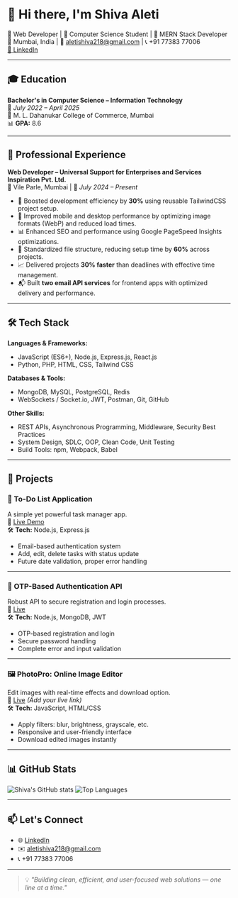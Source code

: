 # 👋 Hi there, I'm Shiva Aleti

🚀 Web Developer | 🧠 Computer Science Student | 💼 MERN Stack Developer  
📍 Mumbai, India | 📧 aletishiva218@gmail.com | 📞 +91 77383 77006  
[🔗 LinkedIn](https://linkedin.com/in/shiva-aleti-b06443237/)

---

## 🎓 Education
**Bachelor's in Computer Science – Information Technology**  
📅 *July 2022 – April 2025*  
🏫 M. L. Dahanukar College of Commerce, Mumbai  
📊 **GPA:** 8.6

---

## 💼 Professional Experience

**Web Developer – Universal Support for Enterprises and Services Inspiration Pvt. Ltd.**  
📍 Vile Parle, Mumbai | 📅 *July 2024 – Present*  

- 🚀 Boosted development efficiency by **30%** using reusable TailwindCSS project setup.
- 📱 Improved mobile and desktop performance by optimizing image formats (WebP) and reduced load times.
- 📊 Enhanced SEO and performance using Google PageSpeed Insights optimizations.
- 📁 Standardized file structure, reducing setup time by **60%** across projects.
- 📈 Delivered projects **30% faster** than deadlines with effective time management.
- 📬 Built **two email API services** for frontend apps with optimized delivery and performance.

---

## 🛠️ Tech Stack

**Languages & Frameworks:**  
- JavaScript (ES6+), Node.js, Express.js, React.js  
- Python, PHP, HTML, CSS, Tailwind CSS

**Databases & Tools:**  
- MongoDB, MySQL, PostgreSQL, Redis  
- WebSockets / Socket.io, JWT, Postman, Git, GitHub  

**Other Skills:**  
- REST APIs, Asynchronous Programming, Middleware, Security Best Practices  
- System Design, SDLC, OOP, Clean Code, Unit Testing  
- Build Tools: npm, Webpack, Babel

---

## 🚀 Projects

### 📌 To-Do List Application
A simple yet powerful task manager app.  
🔗 [Live Demo](https://todo-listwebapplication.netlify.app)  
🛠️ **Tech:** Node.js, Express.js  
- Email-based authentication system  
- Add, edit, delete tasks with status update  
- Future date validation, proper error handling

---

### 🔐 OTP-Based Authentication API  
Robust API to secure registration and login processes.  
🔗 [Live](https://otp-verification-server-6rwu.onrender.com/api/register)  
🛠️ **Tech:** Node.js, MongoDB, JWT  
- OTP-based registration and login  
- Secure password handling  
- Complete error and input validation

---

### 🖼️ PhotoPro: Online Image Editor  
Edit images with real-time effects and download option.  
🔗 [Live](https://image-editor-app-link.com) *(Add your live link)*  
🛠️ **Tech:** JavaScript, HTML/CSS  
- Apply filters: blur, brightness, grayscale, etc.  
- Responsive and user-friendly interface  
- Download edited images instantly

---

## 📊 GitHub Stats
![Shiva's GitHub stats](https://github-readme-stats.vercel.app/api?username=shivaaleti&show_icons=true&theme=gruvbox)
![Top Languages](https://github-readme-stats.vercel.app/api/top-langs/?username=shivaaleti&layout=compact&theme=gruvbox)

---

## 📫 Let's Connect

- 🌐 [LinkedIn](https://linkedin.com/in/shiva-aleti-b06443237/)
- ✉️ aletishiva218@gmail.com
- 📞 +91 77383 77006

---

> 💡 *"Building clean, efficient, and user-focused web solutions — one line at a time."*
